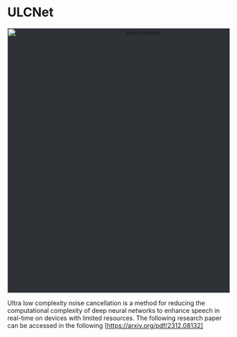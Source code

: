 # ULCNet

<p align="center" style="background-color:#2e3136">
  <img src="https://arxiv.org/html/2312.08132v1/x1.png" alt="Benchmark" width="600" style="background-color:#2e3136">
</p>

Ultra low complexity noise cancellation is a method for reducing the computational complexity of deep neural networks to enhance speech in real-time on devices with limited resources. The following research paper can be accessed in the following 
[https://arxiv.org/pdf/2312.08132]
